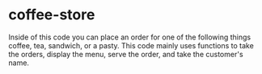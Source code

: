 # coffee-store

Inside of this code you can place an order for one of the following things coffee, tea, sandwich, or a pasty. This code mainly uses functions to take the orders, display the menu, serve the order, and take the customer's name.
